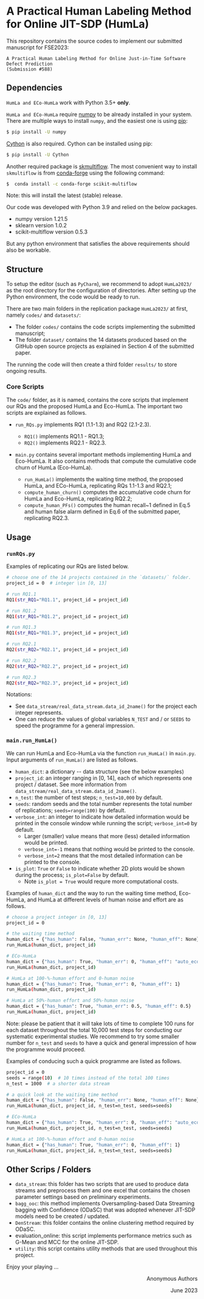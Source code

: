 # A Practical Human Labeling Method for Online JIT-SDP (HumLa)

This repository contains the source codes to implement our submitted manuscript for FSE2023:

```
A Practical Human Labeling Method for Online Just-in-Time Software Defect Prediction
(Submission #588)
```

## Dependencies
`HumLa and ECo-HumLa` work with Python 3.5+ **only**.

`HumLa and ECo-HumLa` require [numpy](www.numpy.org) to be already installed in your system. 
There are multiple ways to install `numpy`, and the easiest one is
using [pip](https://pip.pypa.io/en/stable/#):
```bash
$ pip install -U numpy
```

[Cython](https://cython.org/) is also required. 
Cython can be installed using pip:
```bash
$ pip install -U Cython
```

Another required package is [skmultiflow](https://scikit-multiflow.readthedocs.io/en/stable/installation.html). The most convenient way to install `skmultiflow` is from [conda-forge](https://anaconda.org/conda-forge/scikit-multiflow) using the following command:
```bash
$  conda install -c conda-forge scikit-multiflow
```
Note: this will install the latest (stable) release. 

Our code was developed with Python 3.9 and relied on the below packages.
- numpy version 1.21.5
- sklearn version 1.0.2
- scikit-multiflow version 0.5.3

But any python environment that satisfies the above requirements should also be workable.

## Structure
To setup the editor (such as `PyCharm`), we recommend to adopt `HumLa2023/` as the root directory for the configuration of directories. 
After setting up the Python environment, the code would be ready to run. 

There are two main folders in the replication package `HumLa2023/` at first, namely `codes/` and `datasets/`:
- The folder `codes/` contains the code scripts implementing the submitted manuscript; 
- The folder `dataset/` contains the 14 datasets produced based on the GitHub open source projects as explained in Section 4 of the submitted paper.

The running the code will then create a third folder `results/` to store ongoing results.


### Core Scripts
The `code/` folder, as it is named, contains the core scripts that implement our RQs and the proposed HumLa and Eco-HumLa. The important two scripts are explained as follows.

- `run_RQs.py` implements RQ1 (1.1-1.3) and RQ2 (2.1-2.3). 
  - `RQ1()` implements RQ1.1 - RQ1.3;
  - `RQ2()` implements RQ2.1 - RQ2.3.

- `main.py` contains several important methods implementing HumLa and Eco-HumLa. It also contains methods that compute the cumulative code churn of HumLa (Eco-HumLa).
  - `run_HumLa()` implements the waiting time method, the proposed HumLa, and ECo-HumLa, replicating RQs 1.1-1.3 and RQ2.1; 
  - `compute_human_churn()` computes the accumulative code churn for HumLa and Eco-HumLa, replicating RQ2.2;
  - `compute_human_PFs()` computes the human recall~1 defined in Eq.5 and human false alarm defined in Eq.6 of the submitted paper, replicating RQ2.3.





## Usage

### `runRQs.py`

Examples of replicating our RQs are listed below.
````bash
# choose one of the 14 projects contained in the `datasets/` folder.
project_id = 0  # integer \in [0, 13]

# run RQ1.1
RQ1(str_RQ1="RQ1.1", project_id = project_id)

# run RQ1.2
RQ1(str_RQ1="RQ1.2", project_id = project_id)

# run RQ1.3
RQ1(str_RQ1="RQ1.3", project_id = project_id)

# run RQ2.1
RQ2(str_RQ2="RQ2.1", project_id = project_id)

# run RQ2.2
RQ2(str_RQ2="RQ2.2", project_id = project_id)

# run RQ2.3
RQ2(str_RQ2="RQ2.3", project_id = project_id)
````

Notations: 
- See `data_stream/real_data_stream.data_id_2name()` for the project each integer represents.
- One can reduce the values of global variables `N_TEST` and / or `SEEDS` to speed the programme for a general impression.




### `main.run_HumLa()`

We can run HumLa and Eco-HumLa via the function `run_HumLa()` in `main.py`.  Input arguments of `run_HumLa()` are listed as follows.
- `human_dict`: a dictionary -- data structure (see the below examples)
- `project_id`: an integer ranging in [0, 14], each of which represents one project / dataset. See more information from `data_stream/real_data_stream.data_id_2name()`.
- `n_test`: the number of test steps; `n_test=10,000` by default. 
- `seeds`: random seeds and the total number represents the total number of replications; `seeds=range(100)` by default.
- `verbose_int`: an integer to indicate how detailed information would be printed in the console window while running the script; `verbose_int=0` by default. 
  - Larger (smaller) value means that more (less) detailed information would be printed.
  - `verbose_int=-1` means that nothing would be printed to the console.
  - `verbose_int=2` means that the most detailed information can be printed to the console.
- `is_plot`: `True` or `False` to indicate whether 2D plots would be shown during the process; `is_plot=False` by default. 
  - Note `is_plot = True` would requre more computational costs.  


Examples of `human_dict` and the way to run the waiting time method, Eco-HumLa, and HumLa at different levels of human noise and effort are as follows.
```bash
# choose a project integer in [0, 13]
project_id = 0 

# the waiting time method
human_dict = {"has_human": False, "human_err": None, "human_eff": None}
run_HumLa(human_dict, project_id)

# ECo-HumLa
human_dict = {"has_human": True, "human_err": 0, "human_eff": "auto_ecohumla2"}
run_HumLa(human_dict, project_id)

# HumLa at 100-%-human effort and 0-human noise
human_dict = {"has_human": True, "human_err": 0, "human_eff": 1}
run_HumLa(human_dict, project_id)

# HumLa at 50%-human effort and 50%-human noise
human_dict = {"has_human": True, "human_err": 0.5, "human_eff": 0.5}
run_HumLa(human_dict, project_id)
```

Note: please be patient that it will take lots of time to complete 100 runs for each dataset throughout the total 10,000 test steps for conducting our systematic experimental studies.
We recommend to try some smaller number for `n_test` and `seeds` to have a quick and general impression of how the programme would proceed.

Examples of conducing such a quick programme are listed as follows.
````bash
project_id = 0 
seeds = range(10)  # 10 times instead of the total 100 times
n_test = 1000  # a shorter data stream

# a quick look at the waiting time method
human_dict = {"has_human": False, "human_err": None, "human_eff": None}
run_HumLa(human_dict, project_id, n_test=n_test, seeds=seeds)

# ECo-HumLa
human_dict = {"has_human": True, "human_err": 0, "human_eff": "auto_ecohumla2"}
run_HumLa(human_dict, project_id, n_test=n_test, seeds=seeds)

# HumLa at 100-%-human effort and 0-human noise
human_dict = {"has_human": True, "human_err": 0, "human_eff": 1}
run_HumLa(human_dict, project_id, n_test=n_test, seeds=seeds)
````



## Other Scrips / Folders
- `data_stream`: this folder has two scripts that are used to produce data streams and preprocess them and one excel that contains the chosen parameter settings based on preliminary experiments. 
- `bagg_ooc`: this method implements Oversampling-based Data Streaming bagging with Confidence (ODaSC) that was adopted whenever JIT-SDP models need to be created / updated. 
- `DenStream`: this folder contains the online clustering method required by ODaSC.
- evaluation_online: this script implements performance metrics such as G-Mean and MCC for the online JIT-SDP.
- `utility`: this script contains utility methods that are used throughout this project.




Enjoy your playing ...


<p align="right">Anonymous Authors</p>
<p align="right">June 2023</p>


